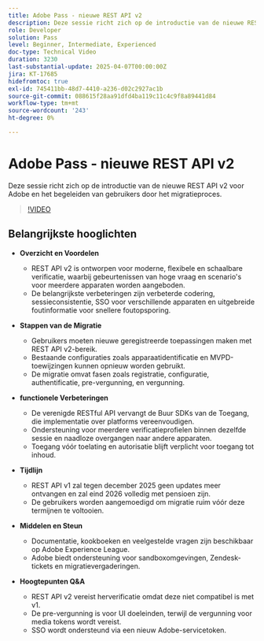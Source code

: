 ```yaml
---
title: Adobe Pass - nieuwe REST API v2
description: Deze sessie richt zich op de introductie van de nieuwe REST API v2 voor Adobe en het begeleiden van gebruikers door het migratieproces.
role: Developer
solution: Pass
level: Beginner, Intermediate, Experienced
doc-type: Technical Video
duration: 3230
last-substantial-update: 2025-04-07T00:00:00Z
jira: KT-17685
hidefromtoc: true
exl-id: 745411bb-48d7-4410-a236-d02c2927ac1b
source-git-commit: 088615f28aa91dfd4ba119c11c4c9f8a89441d84
workflow-type: tm+mt
source-wordcount: '243'
ht-degree: 0%

---
```


# Adobe Pass - nieuwe REST API v2

Deze sessie richt zich op de introductie van de nieuwe REST API v2 voor Adobe en het begeleiden van gebruikers door het migratieproces.

>[!VIDEO](https://video.tv.adobe.com/v/3457461/?learn=on&enablevpops)

## Belangrijkste hooglichten

* **Overzicht en Voordelen**

   * REST API v2 is ontworpen voor moderne, flexibele en schaalbare verificatie, waarbij gebeurtenissen van hoge vraag en scenario&#39;s voor meerdere apparaten worden aangeboden.
   * De belangrijkste verbeteringen zijn verbeterde codering, sessieconsistentie, SSO voor verschillende apparaten en uitgebreide foutinformatie voor snellere foutopsporing.

* **Stappen van de Migratie**

   * Gebruikers moeten nieuwe geregistreerde toepassingen maken met REST API v2-bereik.
   * Bestaande configuraties zoals apparaatidentificatie en MVPD-toewijzingen kunnen opnieuw worden gebruikt.
   * De migratie omvat fasen zoals registratie, configuratie, authentificatie, pre-vergunning, en vergunning.

* **functionele Verbeteringen**

   * De verenigde RESTful API vervangt de Buur SDKs van de Toegang, die implementatie over platforms vereenvoudigen.
   * Ondersteuning voor meerdere verificatieprofielen binnen dezelfde sessie en naadloze overgangen naar andere apparaten.
   * Toegang vóór toelating en autorisatie blijft verplicht voor toegang tot inhoud.

* **Tijdlijn**

   * REST API v1 zal tegen december 2025 geen updates meer ontvangen en zal eind 2026 volledig met pensioen zijn.
   * De gebruikers worden aangemoedigd om migratie ruim vóór deze termijnen te voltooien.

* **Middelen en Steun**

   * Documentatie, kookboeken en veelgestelde vragen zijn beschikbaar op Adobe Experience League.
   * Adobe biedt ondersteuning voor sandboxomgevingen, Zendesk-tickets en migratievergaderingen.

* **Hoogtepunten Q&amp;A**

   * REST API v2 vereist herverificatie omdat deze niet compatibel is met v1.
   * De pre-vergunning is voor UI doeleinden, terwijl de vergunning voor media tokens wordt vereist.
   * SSO wordt ondersteund via een nieuw Adobe-servicetoken.
